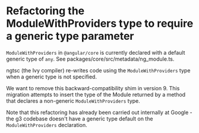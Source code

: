 # Refactoring the ModuleWithProviders type to require a generic type parameter

`ModuleWithProviders` in `@angular/core` is currently declared with a default generic type of `any`.
See packages/core/src/metadata/ng_module.ts.

ngtsc (the Ivy compiler) re-writes code using the `ModuleWithProviders` type when a generic type is
not specified.

We want to remove this backward-compatibility shim in version 9. This migration attempts to insert
the type of the Module returned by a method that declares a non-generic `ModuleWithProviders` type.

Note that this refactoring has already been carried out internally at Google - the g3 codebase
doesn't have a generic type default on the `ModuleWithProviders` declaration.
